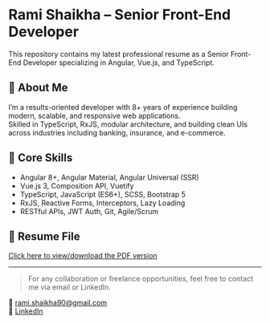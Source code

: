 # Rami Shaikha – Senior Front-End Developer

This repository contains my latest professional resume as a Senior Front-End Developer specializing in Angular, Vue.js, and TypeScript.

## 🔹 About Me

I’m a results-oriented developer with 8+ years of experience building modern, scalable, and responsive web applications.  
Skilled in TypeScript, RxJS, modular architecture, and building clean UIs across industries including banking, insurance, and e-commerce.

## 🧰 Core Skills

- Angular 8+, Angular Material, Angular Universal (SSR)
- Vue.js 3, Composition API, Vuetify
- TypeScript, JavaScript (ES6+), SCSS, Bootstrap 5
- RxJS, Reactive Forms, Interceptors, Lazy Loading
- RESTful APIs, JWT Auth, Git, Agile/Scrum

## 📄 Resume File

[Click here to view/download the PDF version](./Rami-shaikha-CV.pdf)

---

> For any collaboration or freelance opportunities, feel free to contact me via email or LinkedIn.

📧 rami.shaikha90@gmail.com  
🔗 [LinkedIn](https://www.linkedin.com/in/rami-sheikha)
